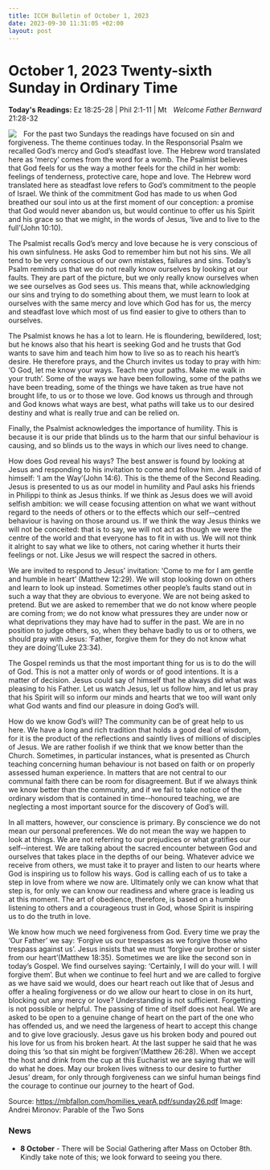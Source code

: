 ```yaml
---
title: ICCH Bulletin of October 1, 2023
date: 2023-09-30 11:31:05 +02:00
layout: post
---
```


# October 1, 2023 Twenty-sixth Sunday in Ordinary Time
<span style="float: right"><em>Welcome Father Bernward</em></span>
**Today's Readings:** Ez 18:25-28 | Phil 2:1-11 | Mt 21:28-32


<img style="float: left; margin-right: 1em;" src="https://upload.wikimedia.org/wikipedia/commons/thumb/a/a2/%D0%9A%D0%B0%D1%80%D1%82%D0%B8%D0%BD%D0%B0_%22%D0%9F%D1%80%D0%B8%D1%82%D1%87%D0%B0_%D0%BE_%D0%B4%D0%B2%D1%83%D1%85_%D1%81%D1%8B%D0%BD%D0%BE%D0%B2%D1%8C%D1%8F%D1%85%22.jpg/320px-%D0%9A%D0%B0%D1%80%D1%82%D0%B8%D0%BD%D0%B0_%22%D0%9F%D1%80%D0%B8%D1%82%D1%87%D0%B0_%D0%BE_%D0%B4%D0%B2%D1%83%D1%85_%D1%81%D1%8B%D0%BD%D0%BE%D0%B2%D1%8C%D1%8F%D1%85%22.jpg">

For the past two Sundays the readings have focused on sin and forgiveness. The theme
continues today. In the Responsorial Psalm we recalled God’s mercy and God’s steadfast love.
The Hebrew word translated here as ‘mercy’ comes from the word for a womb. The Psalmist
believes that God feels for us the way a mother feels for the child in her womb: feelings of
tenderness, protective care, hope and love. The Hebrew word translated here as steadfast love
refers to God’s commitment to the people of Israel. We think of the commitment God has made
to us when God breathed our soul into us at the first moment of our conception: a promise that
God would never abandon us, but would continue to offer us his Spirit and his grace so that we
might, in the words of Jesus, ‘live and to live to the full’(John 10:10).

The Psalmist recalls God’s mercy and love because he is very conscious of his own sinfulness. He
asks God to remember him but not his sins. We all tend to be very conscious of our own
mistakes, failures and sins. Today’s Psalm reminds us that we do not really know ourselves by
looking at our faults. They are part of the picture, but we only really know ourselves when we
see ourselves as God sees us. This means that, while acknowledging our sins and trying to do
something about them, we must learn to look at ourselves with the same mercy and love which
God has for us, the mercy and steadfast love which most of us find easier to give to others than
to ourselves.

The Psalmist knows he has a lot to learn. He is floundering, bewildered, lost; but he knows also
that his heart is seeking God and he trusts that God wants to save him and teach him how to live
so as to reach his heart’s desire. He therefore prays, and the Church invites us today to pray
with him: ‘O God, let me know your ways. Teach me your paths. Make me walk in your truth’.
Some of the ways we have been following, some of the paths we have been treading, some of
the things we have taken as true have not brought life, to us or to those we love. God knows us
through and through and God knows what ways are best, what paths will take us to our desired
destiny and what is really true and can be relied on.

Finally, the Psalmist acknowledges the importance of humility. This is because it is our pride that
blinds us to the harm that our sinful behaviour is causing, and so blinds us to the ways in which
our lives need to change.

How does God reveal his ways? The best answer is found by looking at Jesus and responding to
his invitation to come and follow him. Jesus said of himself: ‘I am the Way’(John 14:6). This is
the theme of the Second Reading. Jesus is presented to us as our model in humility and Paul
asks his friends in Philippi to think as Jesus thinks. If we think as Jesus does we will avoid selfish
ambition: we will cease focusing attention on what we want without regard to the needs of
others or to the effects which our self-­‐centred behaviour is having on those around us. If we
think the way Jesus thinks we will not be conceited: that is to say, we will not act as though we
were the centre of the world and that everyone has to fit in with us. We will not think it alright
to say what we like to others, not caring whether it hurts their feelings or not. Like Jesus we will
respect the sacred in others.

We are invited to respond to Jesus’ invitation: ‘Come to me for I am gentle and humble in heart’
(Matthew 12:29). We will stop looking down on others and learn to look up instead. Sometimes
other people’s faults stand out in such a way that they are obvious to everyone. We are not
being asked to pretend. But we are asked to remember that we do not know where people are
coming from; we do not know what pressures they are under now or what deprivations they
may have had to suffer in the past. We are in no position to judge others, so, when they behave
badly to us or to others, we should pray with Jesus: ‘Father, forgive them for they do not know
what they are doing’(Luke 23:34).

The Gospel reminds us that the most important thing for us is to do the will of God. This is not a
matter only of words or of good intentions. It is a matter of decision. Jesus could say of himself
that he always did what was pleasing to his Father. Let us watch Jesus, let us follow him, and let
us pray that his Spirit will so inform our minds and hearts that we too will want only what God
wants and find our pleasure in doing God’s will.

How do we know God’s will? The community can be of great help to us here. We have a long
and rich tradition that holds a good deal of wisdom, for it is the product of the reflections and
saintly lives of millions of disciples of Jesus. We are rather foolish if we think that we know
better than the Church. Sometimes, in particular instances, what is presented as Church
teaching concerning human behaviour is not based on faith or on properly assessed human
experience. In matters that are not central to our communal faith there can be room for
disagreement. But if we always think we know better than the community, and if we fail to take
notice of the ordinary wisdom that is contained in time-­‐honoured teaching, we are neglecting a
most important source for the discovery of God’s will.

In all matters, however, our conscience is primary. By conscience we do not mean our personal
preferences. We do not mean the way we happen to look at things. We are not referring to our
prejudices or what gratifies our self-­‐interest. We are talking about the sacred encounter
between God and ourselves that takes place in the depths of our being. Whatever advice we
receive from others, we must take it to prayer and listen to our hearts where God is inspiring us
to follow his ways. God is calling each of us to take a step in love from where we now are.
Ultimately only we can know what that step is, for only we can know our readiness and where
grace is leading us at this moment. The art of obedience, therefore, is based on a humble
listening to others and a courageous trust in God, whose Spirit is inspiring us to do the truth in
love.

We know how much we need forgiveness from God. Every time we pray the ‘Our Father’ we
say: ‘Forgive us our trespasses as we forgive those who trespass against us’. Jesus insists that we
must ‘forgive our brother or sister from our heart’(Matthew 18:35). Sometimes we are like the
second son in today’s Gospel. We find ourselves saying: ‘Certainly, I will do your will. I will
forgive them’. But when we continue to feel hurt and we are called to forgive as we have said
we would, does our heart reach out like that of Jesus and offer a healing forgiveness or do we
allow our heart to close in on its hurt, blocking out any mercy or love?
Understanding is not sufficient. Forgetting is not possible or helpful. The passing of time of itself
does not heal. We are asked to be open to a genuine change of heart on the part of the one who
has offended us, and we need the largeness of heart to accept this change and to give love
graciously. Jesus gave us his broken body and poured out his love for us from his broken heart.
At the last supper he said that he was doing this ‘so that sin might be forgiven’(Matthew 26:28).
When we accept the host and drink from the cup at this Eucharist we are saying that we will do
what he does. May our broken lives witness to our desire to further Jesus’ dream, for only
through forgiveness can we sinful human beings find the courage to continue our journey to the
heart of God.

Source: https://mbfallon.com/homilies_yearA,pdf/sunday26.pdf
Image: Andrei Mironov: Parable of the Two Sons

### News 

* **8 October** - There will be Social Gathering after Mass on October 8th. Kindly take note of this; we look forward to seeing you there.
